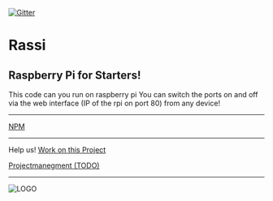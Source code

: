 [![Gitter](https://badges.gitter.im/Sharkbyteprojects/RassI.svg)](https://gitter.im/Sharkbyteprojects/RassI?utm_source=badge&utm_medium=badge&utm_campaign=pr-badge)
# Rassi
## Raspberry Pi for Starters!

This code can you run on raspberry pi
You can switch the ports on and off via the web interface (IP of the rpi on port 80) from any device!

---
[NPM](https://www.npmjs.com/package/rassi)

---
Help us! [Work on this Project](https://github.com/FreeSoftwareDevlopment/RassI)

[Projectmanegment (TODO)](https://github.com/Sharkbyteprojects/RassI/projects/1?fullscreen=true)

---

![LOGO](https://sharkbyteprojects.github.io/RassI/public/RASSI%20LOGO.svg)
